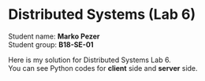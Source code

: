 # Distributed Systems (Lab 6)

Student name: <b>Marko Pezer</b><br>
Student group: <b>B18-SE-01</b><br>

Here is my solution for Distributed Systems Lab 6.<br>
You can see Python codes for <b>client</b> side and <b>server</b> side.
